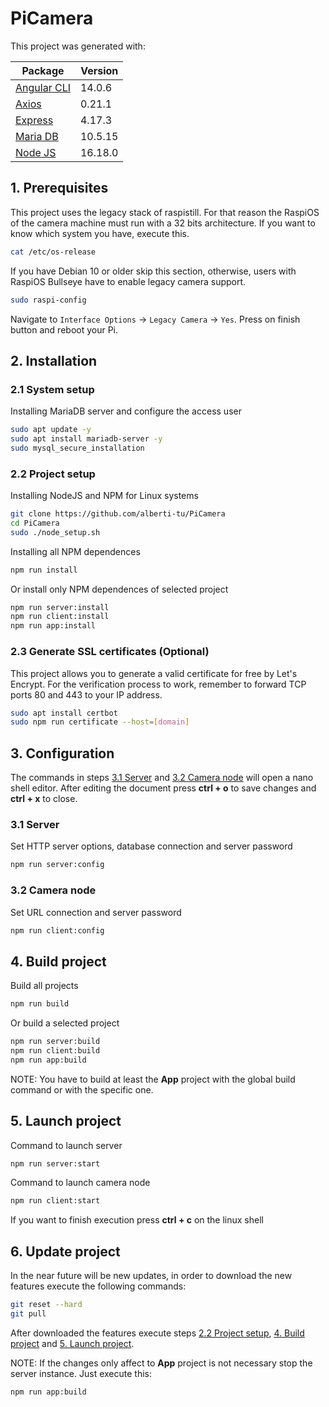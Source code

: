 # **PiCamera**

This project was generated with:

Package                                 | Version
----------------------------------------|--------
[Angular CLI](https://cli.angular.io)   | 14.0.6
[Axios](https://github.com/axios/axios) | 0.21.1
[Express](https://expressjs.com)        | 4.17.3
[Maria DB](https://mariadb.org)         | 10.5.15
[Node JS](https://nodejs.org)           | 16.18.0

## 1. Prerequisites

This project uses the legacy stack of raspistill. For that reason the RaspiOS of the camera machine must run with a 32 bits architecture. If you want to know which system you have, execute this.

```bash
cat /etc/os-release
```
If you have Debian 10 or older skip this section, otherwise, users with RaspiOS Bullseye have to enable legacy camera support.

```bash
sudo raspi-config
```

Navigate to `Interface Options` &rarr; `Legacy Camera` &rarr; `Yes`. Press on finish button and reboot your Pi.

## 2. Installation

### 2.1 System setup

Installing MariaDB server and configure the access user

```bash
sudo apt update -y
sudo apt install mariadb-server -y
sudo mysql_secure_installation
```

### 2.2 Project setup

Installing NodeJS and NPM for Linux systems

```bash
git clone https://github.com/alberti-tu/PiCamera
cd PiCamera
sudo ./node_setup.sh
```

Installing all NPM dependences
```bash
npm run install
```

Or install only NPM dependences of selected project
```bash
npm run server:install
npm run client:install
npm run app:install
```

### 2.3 Generate SSL certificates (Optional)

This project allows you to generate a valid certificate for free by Let's Encrypt. For the verification process to work, remember to forward TCP ports 80 and 443 to your IP address.

```bash
sudo apt install certbot
sudo npm run certificate --host=[domain]
```

## 3. Configuration

The commands in steps [3.1 Server](#3.1-Server) and [3.2 Camera node](#3.2-Camera-node) will open a nano shell editor. After editing the document press **ctrl + o** to save changes and **ctrl + x** to close.

### 3.1 Server

Set HTTP server options, database connection and server password
```bash
npm run server:config
```
### 3.2 Camera node

Set URL connection and server password
```bash
npm run client:config
```

## 4. Build project

Build all projects
```bash
npm run build
```

Or build a selected project
```bash
npm run server:build
npm run client:build
npm run app:build
```

NOTE: You have to build at least the **App** project with the global build command or with the specific one.

## 5. Launch project

Command to launch server
```bash
npm run server:start
```

Command to launch camera node
```bash
npm run client:start
```

If you want to finish execution press **ctrl + c** on the linux shell

## 6. Update project
In the near future will be new updates, in order to download the new features execute the following commands:

```bash
git reset --hard
git pull
```
After downloaded the features execute steps [2.2 Project setup](#2.2-Project-setup), [4. Build project](#4.-Build-project) and [5. Launch project](#5.-Launch-project).

NOTE: If the changes only affect to **App** project is not necessary stop the server instance. Just execute this:

```bash
npm run app:build
```
